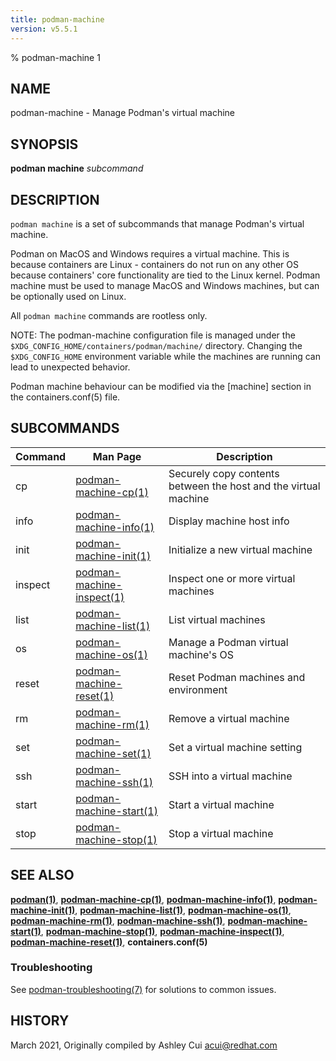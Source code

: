 ```yaml
---
title: podman-machine
version: v5.5.1
---
```


% podman-machine 1

## NAME
podman\-machine - Manage Podman's virtual machine

## SYNOPSIS
**podman machine** *subcommand*

## DESCRIPTION
`podman machine` is a set of subcommands that manage Podman's virtual machine.

Podman on MacOS and Windows requires a virtual machine. This is because containers are Linux -
containers do not run on any other OS because containers' core functionality are
tied to the Linux kernel. Podman machine must be used to manage MacOS and Windows machines,
but can be optionally used on Linux.

All `podman machine` commands are rootless only.

NOTE: The podman-machine configuration file is managed under the
`$XDG_CONFIG_HOME/containers/podman/machine/` directory. Changing the `$XDG_CONFIG_HOME`
environment variable while the machines are running can lead to unexpected behavior.

Podman machine behaviour can be modified via the [machine] section in the containers.conf(5) file.

## SUBCOMMANDS

| Command | Man Page                                                 | Description                                                     |
|---------|----------------------------------------------------------|-----------------------------------------------------------------|
| cp      | [podman-machine-cp(1)](podman-machine-cp.1.md)           | Securely copy contents between the host and the virtual machine |
| info    | [podman-machine-info(1)](podman-machine-info.1.md)       | Display machine host info                                       |
| init    | [podman-machine-init(1)](podman-machine-init.1.md)       | Initialize a new virtual machine                                |
| inspect | [podman-machine-inspect(1)](podman-machine-inspect.1.md) | Inspect one or more virtual machines                            |
| list    | [podman-machine-list(1)](podman-machine-list.1.md)       | List virtual machines                                           |
| os      | [podman-machine-os(1)](podman-machine-os.1.md)           | Manage a Podman virtual machine's OS                            |
| reset   | [podman-machine-reset(1)](podman-machine-reset.1.md)     | Reset Podman machines and environment                           |
| rm      | [podman-machine-rm(1)](podman-machine-rm.1.md)           | Remove a virtual machine                                        |
| set     | [podman-machine-set(1)](podman-machine-set.1.md)         | Set a virtual machine setting                                   |
| ssh     | [podman-machine-ssh(1)](podman-machine-ssh.1.md)         | SSH into a virtual machine                                      |
| start   | [podman-machine-start(1)](podman-machine-start.1.md)     | Start a virtual machine                                         |
| stop    | [podman-machine-stop(1)](podman-machine-stop.1.md)       | Stop a virtual machine                                          |

## SEE ALSO
**[podman(1)](podman.1.md)**, **[podman-machine-cp(1)](podman-machine-cp.1.md)**, **[podman-machine-info(1)](podman-machine-info.1.md)**, **[podman-machine-init(1)](podman-machine-init.1.md)**, **[podman-machine-list(1)](podman-machine-list.1.md)**, **[podman-machine-os(1)](podman-machine-os.1.md)**, **[podman-machine-rm(1)](podman-machine-rm.1.md)**, **[podman-machine-ssh(1)](podman-machine-ssh.1.md)**, **[podman-machine-start(1)](podman-machine-start.1.md)**, **[podman-machine-stop(1)](podman-machine-stop.1.md)**, **[podman-machine-inspect(1)](podman-machine-inspect.1.md)**, **[podman-machine-reset(1)](podman-machine-reset.1.md)**, **containers.conf(5)**

### Troubleshooting

See [podman-troubleshooting(7)](https://github.com/containers/podman/blob/main/troubleshooting.md)
for solutions to common issues.

## HISTORY
March 2021, Originally compiled by Ashley Cui <acui@redhat.com>
